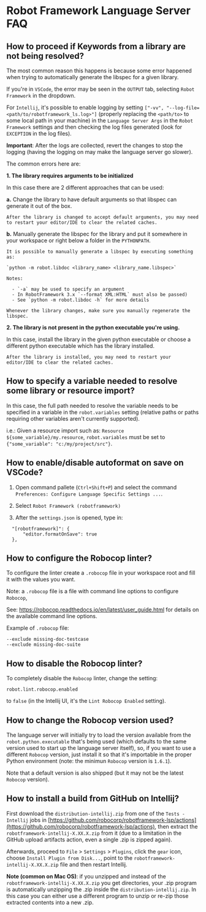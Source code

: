 Robot Framework Language Server FAQ
======================================

How to proceed if Keywords from a library are not being resolved?
------------------------------------------------------------------

The most common reason this happens is because some error happened when trying to automatically generate the libspec for
a given library.

If you're in `VSCode`, the error may be seen in the `OUTPUT` tab, selecting `Robot Framework` in the dropdown.

For `Intellij`, it's possible to enable logging by setting `["-vv", "--log-file=<path/to/robotframework_ls.log>"]`
(properly replacing the `<path/to>` to some local path in your machine) in the `Language Server Args` in the
`Robot Framework` settings and then checking the log files generated (look for `EXCEPTION` in the log files).

**Important**: After the logs are collected, revert the changes to stop the logging
(having the logging on may make the language server go slower).

The common errors here are:

**1. The library requires arguments to be initialized**

In this case there are 2 different approaches that can be used:

**a.** Change the library to have default arguments so that libspec can generate it out of the box.

    After the library is changed to accept default arguments, you may need to restart your editor/IDE to clear the related caches.

**b.** Manually generate the libspec for the library and put it somewhere in your workspace or right below a folder in
the `PYTHONPATH`.

    It is possible to manually generate a libspec by executing something as:
    
    `python -m robot.libdoc <library_name> <library_name.libspec>`
    
    Notes:
    
      - `-a` may be used to specify an argument
      - In RobotFramework 3.x `--format XML:HTML` must also be passed)
      - See `python -m robot.libdoc -h` for more details
    
    Whenever the library changes, make sure you manually regenerate the libspec.

**2. The library is not present in the python executable you're using.**

In this case, install the library in the given python executable or choose a different python executable which has the
library installed.

    After the library is installed, you may need to restart your editor/IDE to clear the related caches.

How to specify a variable needed to resolve some library or resource import?
-----------------------------------------------------------------------------

In this case, the full path needed to resolve the variable needs to be specified in a variable in the `robot.variables`
setting (relative paths or paths requiring other variables aren't currently supported).

i.e.: Given a resource import such as: `Resource ${some_variable}/my.resource`,
`robot.variables` must be set to `{"some_variable": "c:/my/project/src"}`.



How to enable/disable autoformat on save on VSCode?
---------------------------------------------------

1. Open command pallete (`Ctrl+Shift+P`) and select the command `Preferences: Configure Language Specific Settings ...`.

2. Select `Robot Framework (robotframework)`

3. After the `settings.json` is opened, type in:

```
  "[robotframework]": {
      "editor.formatOnSave": true
  },
```

How to configure the Robocop linter?
---------------------------------------

To configure the linter create a `.robocop` file in your workspace root and fill it with the values you want.

Note: a `.robocop` file is a file with command line options to configure `Robocop`,

See: https://robocop.readthedocs.io/en/latest/user_guide.html for details on the available command line options.

Example of `.robocop` file:

```
--exclude missing-doc-testcase
--exclude missing-doc-suite
```

How to disable the Robocop linter?
---------------------------------------

To completely disable the `Robocop` linter, change the setting:

`robot.lint.robocop.enabled`

to `false` (in the Intellij UI, it's the `Lint Robocop Enabled` setting).


How to change the Robocop version used?
-------------------------------------------

The language server will initially try to load the version available from the
`robot.python.executable` that's being used (which defaults to the same version used to start up the language server
itself), so, if you want to use a different
`Robocop` version, just install it so that it's importable in the proper Python environment (note: the minimun `Robocop`
version is `1.6.1`).

Note that a default version is also shipped (but it may not be the latest `Robocop`
version). 


How to install a build from GitHub on Intellij?
------------------------------------------------

First download the `distribution-intellij.zip` from one of the `Tests - Intellij` jobs
in [https://github.com/robocorp/robotframework-lsp/actions](https://github.com/robocorp/robotframework-lsp/actions), then
extract the `robotframework-intellij-X.XX.X.zip` from it (due to a limitation in the GitHub upload artifacts action,
even a single .zip is zipped again).

Afterwards, proceed to `File` > `Settings` > `Plugins`, click the `gear` icon,
choose `Install Plugin from Disk...`, point to the `robotframework-intellij-X.XX.X.zip` file and then restart Intellij. 

**Note (common on Mac OS)**: if you unzipped and instead of the `robotframework-intellij-X.XX.X.zip` you get directories,
your .zip program is automatically unzipping the .zip inside the `distribution-intellij.zip`.
In this case you can either use a different program to unzip or re-zip those extracted contents into a new .zip.

